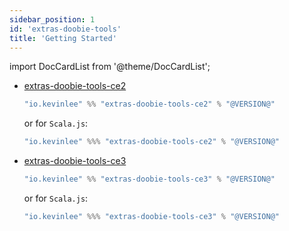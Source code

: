 ```yaml
---
sidebar_position: 1
id: 'extras-doobie-tools'
title: 'Getting Started'
---
```

import DocCardList from '@theme/DocCardList';

* [extras-doobie-tools-ce2](ce2)
  ```scala
  "io.kevinlee" %% "extras-doobie-tools-ce2" % "@VERSION@"
  ```
  or for `Scala.js`:
  ```scala
  "io.kevinlee" %%% "extras-doobie-tools-ce2" % "@VERSION@"
  ```

* [extras-doobie-tools-ce3](ce3)
  ```scala
  "io.kevinlee" %% "extras-doobie-tools-ce3" % "@VERSION@"
  ```
  or for `Scala.js`:
  ```scala
  "io.kevinlee" %%% "extras-doobie-tools-ce3" % "@VERSION@"
  ```

<DocCardList />
